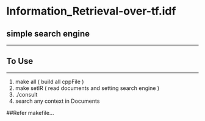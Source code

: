# Information_Retrieval-over-tf.idf

## simple search engine
-----------------------------------------------

## __To Use__
----------------------------------------------------
1. make all   ( build all cppFile )
2. make setIR ( read documents and setting search engine )
3. ./consult
4. search any context in Documents

##Refer makefile...
